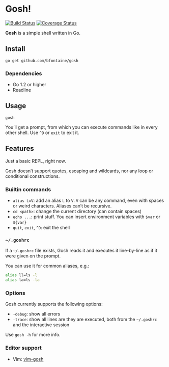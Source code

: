 # Gosh!

[![Build Status](https://travis-ci.org/bfontaine/gosh.svg?branch=master)](https://travis-ci.org/bfontaine/gosh)
[![Coverage Status](https://coveralls.io/repos/bfontaine/gosh/badge.svg?branch=master)](https://coveralls.io/r/bfontaine/gosh?branch=master)

**Gosh** is a simple shell written in Go.

## Install

    go get github.com/bfontaine/gosh

### Dependencies

* Go 1.2 or higher
* Readline

## Usage

    gosh

You’ll get a prompt, from which you can execute commands like in every other
shell. Use `^D` or `exit` to exit it.

## Features

Just a basic REPL, right now.

Gosh doesn’t support quotes, escaping and wildcards, nor any loop or
conditional constructions.

### Builtin commands

* `alias L=V`: add an alias `L` to `V`. `V` can be any command, even with
  spaces or weird characters. Aliases can’t be recursive.
* `cd <path>`: change the current directory (can contain spaces)
* `echo ...`: print stuff. You can insert environment variables with `$var` or
  `${var}`
* `quit`, `exit`, `^D`: exit the shell

### `~/.goshrc`

If a `~/.goshrc` file exists, Gosh reads it and executes it line-by-line as if
it were given on the prompt.

You can use it for common aliases, e.g.:

```sh
alias ll=ls -l
alias la=ls -la
```

### Options

Gosh currently supports the following options:

* `-debug`: show all errors
* `-trace`: show all lines are they are executed, both from the `~/.goshrc` and
  the interactive session

Use `gosh -h` for more info.

### Editor support

* Vim: [vim-gosh](https://github.com/bfontaine/vim-gosh)
